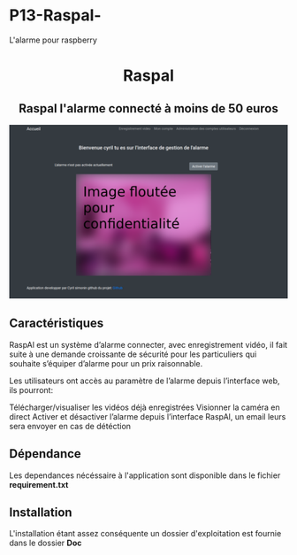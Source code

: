 # P13-Raspal-
L'alarme pour raspberry


<h1 align="center"> Raspal </h1>

<h2 align="center">Raspal l'alarme connecté à moins de 50 euros</h2>

<p align="center"><img src="Doc/interface.png"></p>


## Caractéristiques
RaspAl est un système d’alarme connecter, avec enregistrement vidéo, il fait suite à une demande croissante de sécurité pour les particuliers qui souhaite s’équiper d’alarme pour un prix raisonnable.

Les utilisateurs ont accès au paramètre de l’alarme depuis l’interface web, ils pourront:

Télécharger/visualiser les vidéos déjà enregistrées
Visionner la caméra en direct
Activer et désactiver l’alarme depuis l’interface RaspAl, un email leurs sera envoyer en cas de détéction


## Dépendance

Les dependances nécéssaire à l'application sont disponible dans le fichier **requirement.txt** 

## Installation

L'installation étant assez conséquente un dossier d'exploitation est fournie dans le dossier **Doc**
